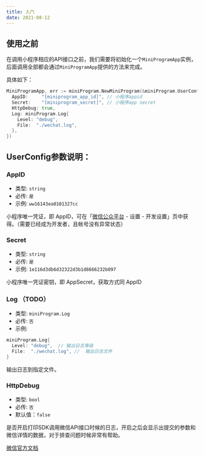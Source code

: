 ```yaml
---
title: 入门
date: 2021-08-12
---
```


## 使用之前

在调用小程序相应的API接口之前，我们需要将初始化一个`MiniProgramApp`实例，后面调用全部都会通过`MiniProgramApp`提供的方法来完成。

具体如下：

``` go
MiniProgramApp, err := miniProgram.NewMiniProgram(&miniProgram.UserConfig{
  AppID:     "[miniprogram_app_id]", // 小程序appid
  Secret:    "[miniprogram_secret]", // 小程序app secret
  HttpDebug: true,
  Log: miniProgram.Log{
    Level: "debug",
    File:  "./wechat.log",
  },
})
```

## UserConfig参数说明：

### AppID

- 类型: `string`
- 必传: `是`
- 示例: `ww16143ea0101327cc` 

小程序唯一凭证，即 AppID，可在「[微信公众平台](https://mp.weixin.qq.com/) - 设置 - 开发设置」页中获得。（需要已经成为开发者，且帐号没有异常状态）

### Secret

- 类型: `string`
- 必传: `是`
- 示例: `1e116d3db6d32322d3b1d8666232b097` 

小程序唯一凭证密钥，即 AppSecret，获取方式同 AppID 

### Log （TODO）

- 类型: `miniProgram.Log`
- 必传: `否`
- 示例: 

``` go
miniProgram.Log{
  Level: "debug",  // 输出日志等级
  File:  "./wechat.log", //  输出日志文件
}
```

输出日志到指定文件。

### HttpDebug

- 类型: `bool`
- 必传: `否`
- 默认值：`false`

是否开启打印SDK调用微信API接口时候的日志，开启之后会显示出提交的参数和微信详情的数据，对于排查问题时候非常有帮助。

[微信官方文档](https://developers.weixin.qq.com/miniprogram/dev/api-backend/open-api/access-token/auth.getAccessToken.html)